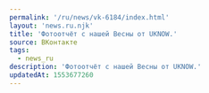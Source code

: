 ```yaml
---
permalink: '/ru/news/vk-6184/index.html'
layout: 'news.ru.njk'
title: 'Фотоотчёт с нашей Весны от UKNOW.'
source: ВКонтакте
tags:
  - news_ru
description: 'Фотоотчёт с нашей Весны от UKNOW.'
updatedAt: 1553677260
---
```

